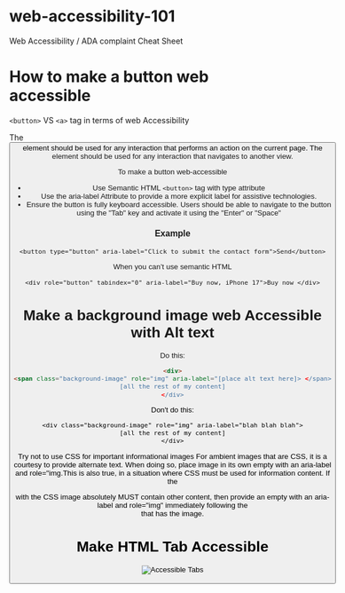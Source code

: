 # web-accessibility-101
Web Accessibility / ADA complaint Cheat Sheet

# How to make a button web accessible

```<button>``` VS ```<a>``` tag  in terms of web Accessibility

The <button> element should be used for any interaction that performs an action on the current page. 
The <a> element should be used for any interaction that navigates to another view.

To make a button web-accessible
* Use Semantic HTML ```<button>``` tag with type attribute
* Use the aria-label Attribute to provide a more explicit label for assistive technologies. 
* Ensure the button is fully keyboard accessible. Users should be able to navigate to the button using the "Tab" key and activate it using the "Enter" or "Space"

### Example

 ``` <button type="button" aria-label="Click to submit the contact form">Send</button> ```

When you can’t use semantic HTML

``` <div role="button" tabindex="0" aria-label="Buy now, iPhone 17">Buy now </div> ```

# Make a background image web Accessible with Alt text

Do this:
```html
<div>
<span class="background-image" role="img" aria-label="[place alt text here]> </span>
[all the rest of my content]
</div>
```
Don't do this:
```
<div class="background-image" role="img" aria-label="blah blah blah">
[all the rest of my content]
</div>
```
Try not to use CSS for important informational images
For ambient images that are CSS, it is a courtesy to provide alternate text. When doing so, place image in its own empty<span> with an aria-label and role="img.This is also true, in a situation where CSS must be used for information content.
If the <div> with the CSS image absolutely MUST contain other content, then provide an empty <span> with an aria-label and role="img" immediately following the <div> that has the image.

# Make HTML Tab Accessible
![Accessible Tabs](https://github.com/enamhasan/web-accessibility-101/assets/9293561/4d5cdf00-1785-4cb1-a720-28c07377122b)
